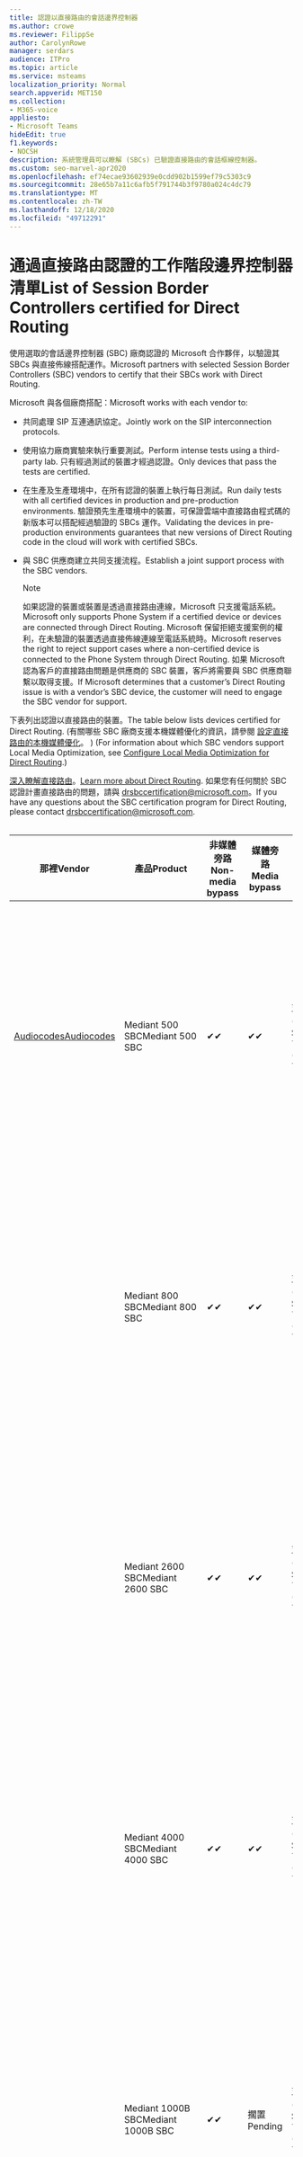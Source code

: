 ```yaml
---
title: 認證以直接路由的會話邊界控制器
ms.author: crowe
ms.reviewer: FilippSe
author: CarolynRowe
manager: serdars
audience: ITPro
ms.topic: article
ms.service: msteams
localization_priority: Normal
search.appverid: MET150
ms.collection:
- M365-voice
appliesto:
- Microsoft Teams
hideEdit: true
f1.keywords:
- NOCSH
description: 系統管理員可以瞭解 (SBCs) 已驗證直接路由的會話框線控制器。
ms.custom: seo-marvel-apr2020
ms.openlocfilehash: ef74ecae93602939e0cdd902b1599ef79c5303c9
ms.sourcegitcommit: 28e65b7a11c6afb5f791744b3f9780a024c4dc79
ms.translationtype: MT
ms.contentlocale: zh-TW
ms.lasthandoff: 12/18/2020
ms.locfileid: "49712291"
---
```

# <a name="list-of-session-border-controllers-certified-for-direct-routing"></a><span data-ttu-id="fc6ad-103">通過直接路由認證的工作階段邊界控制器清單</span><span class="sxs-lookup"><span data-stu-id="fc6ad-103">List of Session Border Controllers certified for Direct Routing</span></span>

<span data-ttu-id="fc6ad-104">使用選取的會話邊界控制器 (SBC) 廠商認證的 Microsoft 合作夥伴，以驗證其 SBCs 與直接佈線搭配運作。</span><span class="sxs-lookup"><span data-stu-id="fc6ad-104">Microsoft partners with selected Session Border Controllers (SBC) vendors to certify that their SBCs work with Direct Routing.</span></span> 

<span data-ttu-id="fc6ad-105">Microsoft 與各個廠商搭配：</span><span class="sxs-lookup"><span data-stu-id="fc6ad-105">Microsoft works with each vendor to:</span></span> 

- <span data-ttu-id="fc6ad-106">共同處理 SIP 互連通訊協定。</span><span class="sxs-lookup"><span data-stu-id="fc6ad-106">Jointly work on the SIP interconnection protocols.</span></span>
- <span data-ttu-id="fc6ad-107">使用協力廠商實驗來執行重要測試。</span><span class="sxs-lookup"><span data-stu-id="fc6ad-107">Perform intense tests using a third-party lab.</span></span> <span data-ttu-id="fc6ad-108">只有經過測試的裝置才經過認證。</span><span class="sxs-lookup"><span data-stu-id="fc6ad-108">Only devices that pass the tests are certified.</span></span> 
- <span data-ttu-id="fc6ad-109">在生產及生產環境中，在所有認證的裝置上執行每日測試。</span><span class="sxs-lookup"><span data-stu-id="fc6ad-109">Run daily tests with all certified devices in production and pre-production environments.</span></span> <span data-ttu-id="fc6ad-110">驗證預先生產環境中的裝置，可保證雲端中直接路由程式碼的新版本可以搭配經過驗證的 SBCs 運作。</span><span class="sxs-lookup"><span data-stu-id="fc6ad-110">Validating the devices in pre-production environments guarantees that new versions of Direct Routing code in the cloud will work with certified SBCs.</span></span> 
- <span data-ttu-id="fc6ad-111">與 SBC 供應商建立共同支援流程。</span><span class="sxs-lookup"><span data-stu-id="fc6ad-111">Establish a joint support process with the SBC vendors.</span></span>


  > [!NOTE]
  > <span data-ttu-id="fc6ad-112">如果認證的裝置或裝置是透過直接路由連線，Microsoft 只支援電話系統。</span><span class="sxs-lookup"><span data-stu-id="fc6ad-112">Microsoft only supports Phone System if a certified device or devices are connected through Direct Routing.</span></span> <span data-ttu-id="fc6ad-113">Microsoft 保留拒絕支援案例的權利，在未驗證的裝置透過直接佈線連線至電話系統時。</span><span class="sxs-lookup"><span data-stu-id="fc6ad-113">Microsoft reserves the right to reject support cases where a non-certified device is connected to the Phone System through Direct Routing.</span></span> <span data-ttu-id="fc6ad-114">如果 Microsoft 認為客戶的直接路由問題是供應商的 SBC 裝置，客戶將需要與 SBC 供應商聯繫以取得支援。</span><span class="sxs-lookup"><span data-stu-id="fc6ad-114">If Microsoft determines that a customer’s Direct Routing issue is with a vendor’s SBC device, the customer will need to engage the SBC vendor for support.</span></span>

<span data-ttu-id="fc6ad-115">下表列出認證以直接路由的裝置。</span><span class="sxs-lookup"><span data-stu-id="fc6ad-115">The table below lists devices certified for Direct Routing.</span></span> <span data-ttu-id="fc6ad-116"> (有關哪些 SBC 廠商支援本機媒體優化的資訊，請參閱 [設定直接路由的本機媒體優化](direct-routing-media-optimization-configure.md)。 ) </span><span class="sxs-lookup"><span data-stu-id="fc6ad-116">(For information about which SBC vendors support Local Media Optimization, see [Configure Local Media Optimization for Direct Routing](direct-routing-media-optimization-configure.md).)</span></span>

<span data-ttu-id="fc6ad-117">[深入瞭解直接路由](https://aka.ms/dr)。</span><span class="sxs-lookup"><span data-stu-id="fc6ad-117">[Learn more about Direct Routing](https://aka.ms/dr).</span></span> <span data-ttu-id="fc6ad-118">如果您有任何關於 SBC 認證計畫直接路由的問題，請與 drsbccertification@microsoft.com。</span><span class="sxs-lookup"><span data-stu-id="fc6ad-118">If you have any questions about the SBC certification program for Direct Routing, please contact drsbccertification@microsoft.com.</span></span>
<br/>
<br/>

|                                                       <span data-ttu-id="fc6ad-119">那裡</span><span class="sxs-lookup"><span data-stu-id="fc6ad-119">Vendor</span></span>                                                        |       <span data-ttu-id="fc6ad-120">產品</span><span class="sxs-lookup"><span data-stu-id="fc6ad-120">Product</span></span>       | <span data-ttu-id="fc6ad-121">非媒體旁路</span><span class="sxs-lookup"><span data-stu-id="fc6ad-121">Non-media bypass</span></span> | <span data-ttu-id="fc6ad-122">媒體旁路</span><span class="sxs-lookup"><span data-stu-id="fc6ad-122">Media bypass</span></span> | <span data-ttu-id="fc6ad-123">軟體版本</span><span class="sxs-lookup"><span data-stu-id="fc6ad-123">Software version</span></span> | <span data-ttu-id="fc6ad-124">已使用 E911 提供者驗證</span><span class="sxs-lookup"><span data-stu-id="fc6ad-124">Validated with E911 providers</span></span> | <span data-ttu-id="fc6ad-125">支援 ELIN</span><span class="sxs-lookup"><span data-stu-id="fc6ad-125">ELIN capable</span></span>
|---------------------------------------------------------------------------------------------------------------------|---------------------|------------------|--------------|------------------|-----------------|------------------|
| [<span data-ttu-id="fc6ad-126">Audiocodes</span><span class="sxs-lookup"><span data-stu-id="fc6ad-126">Audiocodes</span></span>](https://www.audiocodes.com/solutions-products/products/products-for-microsoft-365/direct-routing-for-microsoft-teams) |   <span data-ttu-id="fc6ad-127">Mediant 500 SBC</span><span class="sxs-lookup"><span data-stu-id="fc6ad-127">Mediant 500 SBC</span></span>   |     <span data-ttu-id="fc6ad-128">&#10004;</span><span class="sxs-lookup"><span data-stu-id="fc6ad-128">&#10004;</span></span>     |   <span data-ttu-id="fc6ad-129">&#10004;</span><span class="sxs-lookup"><span data-stu-id="fc6ad-129">&#10004;</span></span>    |  <span data-ttu-id="fc6ad-130">支援的 7.20 7.20 (建議 258) </span><span class="sxs-lookup"><span data-stu-id="fc6ad-130">Supported 7.20A.250 (Recommended 7.20A.258)</span></span>   | <ul> <li> [<span data-ttu-id="fc6ad-131">頻寬動態位置路由</span><span class="sxs-lookup"><span data-stu-id="fc6ad-131">Bandwidth Dynamic Location Routing</span></span>](https://www.bandwidth.com/partners/microsoft-teams-direct-routing) </li> <li> [<span data-ttu-id="fc6ad-132">Intrado 緊急路由服務 (ERS) </span><span class="sxs-lookup"><span data-stu-id="fc6ad-132">Intrado Emergency Routing Service (ERS)</span></span>](https://www.west.com/safety-services/enterprise-e911-solutions/microsoft-teams-e911-solutions/) </li> <li>[<span data-ttu-id="fc6ad-133">Intrado 緊急閘道 (EGW) </span><span class="sxs-lookup"><span data-stu-id="fc6ad-133">Intrado Emergency Gateway (EGW)</span></span>](https://www.west.com/safety-services/enterprise-e911-solutions/microsoft-teams-e911-solutions/)</li> </ul> |  <span data-ttu-id="fc6ad-134">&#10004;</span><span class="sxs-lookup"><span data-stu-id="fc6ad-134">&#10004;</span></span>  |
|                                                                                                                     |   <span data-ttu-id="fc6ad-135">Mediant 800 SBC</span><span class="sxs-lookup"><span data-stu-id="fc6ad-135">Mediant 800 SBC</span></span>   |     <span data-ttu-id="fc6ad-136">&#10004;</span><span class="sxs-lookup"><span data-stu-id="fc6ad-136">&#10004;</span></span>     |   <span data-ttu-id="fc6ad-137">&#10004;</span><span class="sxs-lookup"><span data-stu-id="fc6ad-137">&#10004;</span></span>     |  <span data-ttu-id="fc6ad-138">支援的 7.20 7.20 (建議 258) </span><span class="sxs-lookup"><span data-stu-id="fc6ad-138">Supported 7.20A.250 (Recommended 7.20A.258)</span></span>   | <ul> <li> [<span data-ttu-id="fc6ad-139">頻寬動態位置路由</span><span class="sxs-lookup"><span data-stu-id="fc6ad-139">Bandwidth Dynamic Location Routing</span></span>](https://www.bandwidth.com/partners/microsoft-teams-direct-routing) </li> <li>[<span data-ttu-id="fc6ad-140">Intrado 緊急路由服務 (ERS) </span><span class="sxs-lookup"><span data-stu-id="fc6ad-140">Intrado Emergency Routing Service (ERS)</span></span>](https://www.west.com/safety-services/enterprise-e911-solutions/microsoft-teams-e911-solutions/) </li> <li>[<span data-ttu-id="fc6ad-141">Intrado 緊急閘道 (EGW) </span><span class="sxs-lookup"><span data-stu-id="fc6ad-141">Intrado Emergency Gateway (EGW)</span></span>](https://www.west.com/safety-services/enterprise-e911-solutions/microsoft-teams-e911-solutions/)</li>  </ul>  |  <span data-ttu-id="fc6ad-142">&#10004;</span><span class="sxs-lookup"><span data-stu-id="fc6ad-142">&#10004;</span></span>  |
|                                                                                                                     |  <span data-ttu-id="fc6ad-143">Mediant 2600 SBC</span><span class="sxs-lookup"><span data-stu-id="fc6ad-143">Mediant 2600 SBC</span></span>   |     <span data-ttu-id="fc6ad-144">&#10004;</span><span class="sxs-lookup"><span data-stu-id="fc6ad-144">&#10004;</span></span>     |   <span data-ttu-id="fc6ad-145">&#10004;</span><span class="sxs-lookup"><span data-stu-id="fc6ad-145">&#10004;</span></span>    |  <span data-ttu-id="fc6ad-146">支援的 7.20 7.20 (建議 258) </span><span class="sxs-lookup"><span data-stu-id="fc6ad-146">Supported 7.20A.250 (Recommended 7.20A.258)</span></span>   |   <ul> <li> [<span data-ttu-id="fc6ad-147">頻寬動態位置路由</span><span class="sxs-lookup"><span data-stu-id="fc6ad-147">Bandwidth Dynamic Location Routing</span></span>](https://www.bandwidth.com/partners/microsoft-teams-direct-routing) </li> <li>[<span data-ttu-id="fc6ad-148">Intrado 緊急路由服務 (ERS) </span><span class="sxs-lookup"><span data-stu-id="fc6ad-148">Intrado Emergency Routing Service (ERS)</span></span>](https://www.west.com/safety-services/enterprise-e911-solutions/microsoft-teams-e911-solutions/) </li> <li>[<span data-ttu-id="fc6ad-149">Intrado 緊急閘道 (EGW) </span><span class="sxs-lookup"><span data-stu-id="fc6ad-149">Intrado Emergency Gateway (EGW)</span></span>](https://www.west.com/safety-services/enterprise-e911-solutions/microsoft-teams-e911-solutions/)</li> </ul>  |  <span data-ttu-id="fc6ad-150">&#10004;</span><span class="sxs-lookup"><span data-stu-id="fc6ad-150">&#10004;</span></span>  |    
|                                                                                                                     |  <span data-ttu-id="fc6ad-151">Mediant 4000 SBC</span><span class="sxs-lookup"><span data-stu-id="fc6ad-151">Mediant 4000 SBC</span></span>   |     <span data-ttu-id="fc6ad-152">&#10004;</span><span class="sxs-lookup"><span data-stu-id="fc6ad-152">&#10004;</span></span>     |   <span data-ttu-id="fc6ad-153">&#10004;</span><span class="sxs-lookup"><span data-stu-id="fc6ad-153">&#10004;</span></span>     |  <span data-ttu-id="fc6ad-154">支援的 7.20 7.20 (建議 258) </span><span class="sxs-lookup"><span data-stu-id="fc6ad-154">Supported 7.20A.250 (Recommended 7.20A.258)</span></span>   |  <ul> <li> [<span data-ttu-id="fc6ad-155">頻寬動態位置路由</span><span class="sxs-lookup"><span data-stu-id="fc6ad-155">Bandwidth Dynamic Location Routing</span></span>](https://www.bandwidth.com/partners/microsoft-teams-direct-routing) </li> <li>[<span data-ttu-id="fc6ad-156">Intrado 緊急路由服務 (ERS) </span><span class="sxs-lookup"><span data-stu-id="fc6ad-156">Intrado Emergency Routing Service (ERS)</span></span>](https://www.west.com/safety-services/enterprise-e911-solutions/microsoft-teams-e911-solutions/) </li> <li>[<span data-ttu-id="fc6ad-157">Intrado 緊急閘道 (EGW) </span><span class="sxs-lookup"><span data-stu-id="fc6ad-157">Intrado Emergency Gateway (EGW)</span></span>](https://www.west.com/safety-services/enterprise-e911-solutions/microsoft-teams-e911-solutions/)</li> </ul>  |  <span data-ttu-id="fc6ad-158">&#10004;</span><span class="sxs-lookup"><span data-stu-id="fc6ad-158">&#10004;</span></span>  |    
|                                                                                                                     | <span data-ttu-id="fc6ad-159">Mediant 1000B SBC</span><span class="sxs-lookup"><span data-stu-id="fc6ad-159">Mediant 1000B  SBC</span></span>  |     <span data-ttu-id="fc6ad-160">&#10004;</span><span class="sxs-lookup"><span data-stu-id="fc6ad-160">&#10004;</span></span>     |   <span data-ttu-id="fc6ad-161">擱置</span><span class="sxs-lookup"><span data-stu-id="fc6ad-161">Pending</span></span>     |  <span data-ttu-id="fc6ad-162">支援的 7.20 7.20 (建議 258) </span><span class="sxs-lookup"><span data-stu-id="fc6ad-162">Supported 7.20A.250 (Recommended 7.20A.258)</span></span>  |  <ul> <li> [<span data-ttu-id="fc6ad-163">頻寬動態位置路由</span><span class="sxs-lookup"><span data-stu-id="fc6ad-163">Bandwidth Dynamic Location Routing</span></span>](https://www.bandwidth.com/partners/microsoft-teams-direct-routing) </li> <li>[<span data-ttu-id="fc6ad-164">Intrado 緊急路由服務 (ERS) </span><span class="sxs-lookup"><span data-stu-id="fc6ad-164">Intrado Emergency Routing Service (ERS)</span></span>](https://www.west.com/safety-services/enterprise-e911-solutions/microsoft-teams-e911-solutions/) </li> <li>[<span data-ttu-id="fc6ad-165">Intrado 緊急閘道 (EGW) </span><span class="sxs-lookup"><span data-stu-id="fc6ad-165">Intrado Emergency Gateway (EGW)</span></span>](https://www.west.com/safety-services/enterprise-e911-solutions/microsoft-teams-e911-solutions/)</li> </ul>  |  <span data-ttu-id="fc6ad-166">&#10004;</span><span class="sxs-lookup"><span data-stu-id="fc6ad-166">&#10004;</span></span>  |    
|                                                                                                                     | <span data-ttu-id="fc6ad-167">Mediant 9000 SBC</span><span class="sxs-lookup"><span data-stu-id="fc6ad-167">Mediant 9000  SBC</span></span>  |     <span data-ttu-id="fc6ad-168">&#10004;</span><span class="sxs-lookup"><span data-stu-id="fc6ad-168">&#10004;</span></span>     |   <span data-ttu-id="fc6ad-169">&#10004;</span><span class="sxs-lookup"><span data-stu-id="fc6ad-169">&#10004;</span></span>     |  <span data-ttu-id="fc6ad-170">支援的 7.20 7.20 (建議 258) </span><span class="sxs-lookup"><span data-stu-id="fc6ad-170">Supported 7.20A.250 (Recommended 7.20A.258)</span></span>   | <ul> <li> [<span data-ttu-id="fc6ad-171">頻寬動態位置路由</span><span class="sxs-lookup"><span data-stu-id="fc6ad-171">Bandwidth Dynamic Location Routing</span></span>](https://www.bandwidth.com/partners/microsoft-teams-direct-routing) </li> <li>[<span data-ttu-id="fc6ad-172">Intrado 緊急路由服務 (ERS) </span><span class="sxs-lookup"><span data-stu-id="fc6ad-172">Intrado Emergency Routing Service (ERS)</span></span>](https://www.west.com/safety-services/enterprise-e911-solutions/microsoft-teams-e911-solutions/) </li> <li>[<span data-ttu-id="fc6ad-173">Intrado 緊急閘道 (EGW) </span><span class="sxs-lookup"><span data-stu-id="fc6ad-173">Intrado Emergency Gateway (EGW)</span></span>](https://www.west.com/safety-services/enterprise-e911-solutions/microsoft-teams-e911-solutions/)</li> </ul>    |  <span data-ttu-id="fc6ad-174">&#10004;</span><span class="sxs-lookup"><span data-stu-id="fc6ad-174">&#10004;</span></span>  |                                                                       
|                                                                                                                     | <span data-ttu-id="fc6ad-175">虛擬版 SBC</span><span class="sxs-lookup"><span data-stu-id="fc6ad-175">Virtual Edition SBC</span></span> |     <span data-ttu-id="fc6ad-176">&#10004;</span><span class="sxs-lookup"><span data-stu-id="fc6ad-176">&#10004;</span></span>     |   <span data-ttu-id="fc6ad-177">&#10004;</span><span class="sxs-lookup"><span data-stu-id="fc6ad-177">&#10004;</span></span>     |  <span data-ttu-id="fc6ad-178">支援的 7.20 7.20 (建議 258) </span><span class="sxs-lookup"><span data-stu-id="fc6ad-178">Supported 7.20A.250 (Recommended 7.20A.258)</span></span> |  <ul> <li> [<span data-ttu-id="fc6ad-179">頻寬動態位置路由</span><span class="sxs-lookup"><span data-stu-id="fc6ad-179">Bandwidth Dynamic Location Routing</span></span>](https://www.bandwidth.com/partners/microsoft-teams-direct-routing) </li> <li>[<span data-ttu-id="fc6ad-180">Intrado 緊急路由服務 (ERS) </span><span class="sxs-lookup"><span data-stu-id="fc6ad-180">Intrado Emergency Routing Service (ERS)</span></span>](https://www.west.com/safety-services/enterprise-e911-solutions/microsoft-teams-e911-solutions/) </li> <li>[<span data-ttu-id="fc6ad-181">Intrado 緊急閘道 (EGW) </span><span class="sxs-lookup"><span data-stu-id="fc6ad-181">Intrado Emergency Gateway (EGW)</span></span>](https://www.west.com/safety-services/enterprise-e911-solutions/microsoft-teams-e911-solutions/)</li> </ul>   |  <span data-ttu-id="fc6ad-182">&#10004;</span><span class="sxs-lookup"><span data-stu-id="fc6ad-182">&#10004;</span></span>  |    
|  [<span data-ttu-id="fc6ad-183">功能區通訊</span><span class="sxs-lookup"><span data-stu-id="fc6ad-183">Ribbon Communications</span></span>](https://ribboncommunications.com/solutions/enterprise-solutions/microsoft-skype-business)  |      <span data-ttu-id="fc6ad-184">SBC 5100/5110</span><span class="sxs-lookup"><span data-stu-id="fc6ad-184">SBC 5100/5110</span></span>       |     <span data-ttu-id="fc6ad-185">&#10004;</span><span class="sxs-lookup"><span data-stu-id="fc6ad-185">&#10004;</span></span>     |   <span data-ttu-id="fc6ad-186">&#10004;</span><span class="sxs-lookup"><span data-stu-id="fc6ad-186">&#10004;</span></span>    |       <span data-ttu-id="fc6ad-187">支援的 7.2 (建議的 8.2) </span><span class="sxs-lookup"><span data-stu-id="fc6ad-187">Supported 7.2 (Recommended 8.2)</span></span>       | <ul> <li> [<span data-ttu-id="fc6ad-188">頻寬動態位置路由</span><span class="sxs-lookup"><span data-stu-id="fc6ad-188">Bandwidth Dynamic Location Routing</span></span>](https://www.bandwidth.com/partners/microsoft-teams-direct-routing) </li> <li>[<span data-ttu-id="fc6ad-189">Intrado 緊急路由服務 (ERS) </span><span class="sxs-lookup"><span data-stu-id="fc6ad-189">Intrado Emergency Routing Service (ERS)</span></span>](https://www.west.com/safety-services/enterprise-e911-solutions/microsoft-teams-e911-solutions/) </li> <li>[<span data-ttu-id="fc6ad-190">Intrado 緊急閘道 (EGW) </span><span class="sxs-lookup"><span data-stu-id="fc6ad-190">Intrado Emergency Gateway (EGW)</span></span>](https://www.west.com/safety-services/enterprise-e911-solutions/microsoft-teams-e911-solutions/)</li>  </ul> |    |    
|                                                                                                                     |      <span data-ttu-id="fc6ad-191">SBC 5200/5210</span><span class="sxs-lookup"><span data-stu-id="fc6ad-191">SBC 5200/5210</span></span>       |     <span data-ttu-id="fc6ad-192">&#10004;</span><span class="sxs-lookup"><span data-stu-id="fc6ad-192">&#10004;</span></span>     |  <span data-ttu-id="fc6ad-193">&#10004;</span><span class="sxs-lookup"><span data-stu-id="fc6ad-193">&#10004;</span></span>    |       <span data-ttu-id="fc6ad-194">支援的 7.2 (建議的 8.2) </span><span class="sxs-lookup"><span data-stu-id="fc6ad-194">Supported 7.2 (Recommended 8.2)</span></span>       |  <ul> <li> [<span data-ttu-id="fc6ad-195">頻寬動態位置路由</span><span class="sxs-lookup"><span data-stu-id="fc6ad-195">Bandwidth Dynamic Location Routing</span></span>](https://www.bandwidth.com/partners/microsoft-teams-direct-routing) </li> <li>[<span data-ttu-id="fc6ad-196">Intrado 緊急路由服務 (ERS) </span><span class="sxs-lookup"><span data-stu-id="fc6ad-196">Intrado Emergency Routing Service (ERS)</span></span>](https://www.west.com/safety-services/enterprise-e911-solutions/microsoft-teams-e911-solutions/) </li> <li>[<span data-ttu-id="fc6ad-197">Intrado 緊急閘道 (EGW) </span><span class="sxs-lookup"><span data-stu-id="fc6ad-197">Intrado Emergency Gateway (EGW)</span></span>](https://www.west.com/safety-services/enterprise-e911-solutions/microsoft-teams-e911-solutions/)</li></ul> |    |    
|                                                                                                                     |      <span data-ttu-id="fc6ad-198">SBC 5400</span><span class="sxs-lookup"><span data-stu-id="fc6ad-198">SBC 5400</span></span>       |     <span data-ttu-id="fc6ad-199">&#10004;</span><span class="sxs-lookup"><span data-stu-id="fc6ad-199">&#10004;</span></span>     |   <span data-ttu-id="fc6ad-200">&#10004;</span><span class="sxs-lookup"><span data-stu-id="fc6ad-200">&#10004;</span></span>   |       <span data-ttu-id="fc6ad-201">支援的 7.2 (建議的 8.2) </span><span class="sxs-lookup"><span data-stu-id="fc6ad-201">Supported 7.2 (Recommended 8.2)</span></span>       |  <ul> <li> [<span data-ttu-id="fc6ad-202">頻寬動態位置路由</span><span class="sxs-lookup"><span data-stu-id="fc6ad-202">Bandwidth Dynamic Location Routing</span></span>](https://www.bandwidth.com/partners/microsoft-teams-direct-routing) </li><li>[<span data-ttu-id="fc6ad-203">Intrado 緊急路由服務 (ERS) </span><span class="sxs-lookup"><span data-stu-id="fc6ad-203">Intrado Emergency Routing Service (ERS)</span></span>](https://www.west.com/safety-services/enterprise-e911-solutions/microsoft-teams-e911-solutions/) </li> <li>[<span data-ttu-id="fc6ad-204">Intrado 緊急閘道 (EGW) </span><span class="sxs-lookup"><span data-stu-id="fc6ad-204">Intrado Emergency Gateway (EGW)</span></span>](https://www.west.com/safety-services/enterprise-e911-solutions/microsoft-teams-e911-solutions/)</li></ul>  ||    
|                                                                                                                     |      <span data-ttu-id="fc6ad-205">SBC 7000</span><span class="sxs-lookup"><span data-stu-id="fc6ad-205">SBC 7000</span></span>       |     <span data-ttu-id="fc6ad-206">&#10004;</span><span class="sxs-lookup"><span data-stu-id="fc6ad-206">&#10004;</span></span>     |   <span data-ttu-id="fc6ad-207">&#10004;</span><span class="sxs-lookup"><span data-stu-id="fc6ad-207">&#10004;</span></span>    |       <span data-ttu-id="fc6ad-208">支援的 7.2 (建議的 8.2) </span><span class="sxs-lookup"><span data-stu-id="fc6ad-208">Supported 7.2 (Recommended 8.2)</span></span>       |   <ul> <li> [<span data-ttu-id="fc6ad-209">頻寬動態位置路由</span><span class="sxs-lookup"><span data-stu-id="fc6ad-209">Bandwidth Dynamic Location Routing</span></span>](https://www.bandwidth.com/partners/microsoft-teams-direct-routing) </li> <li>[<span data-ttu-id="fc6ad-210">Intrado 緊急路由服務 (ERS) </span><span class="sxs-lookup"><span data-stu-id="fc6ad-210">Intrado Emergency Routing Service (ERS)</span></span>](https://www.west.com/safety-services/enterprise-e911-solutions/microsoft-teams-e911-solutions/)</li> <li>[<span data-ttu-id="fc6ad-211">Intrado 緊急閘道 (EGW) </span><span class="sxs-lookup"><span data-stu-id="fc6ad-211">Intrado Emergency Gateway (EGW)</span></span>](https://www.west.com/safety-services/enterprise-e911-solutions/microsoft-teams-e911-solutions/)</li></ul> |  |    
|                                                                                                                     |       <span data-ttu-id="fc6ad-212">SBC SWe</span><span class="sxs-lookup"><span data-stu-id="fc6ad-212">SBC SWe</span></span>       |     <span data-ttu-id="fc6ad-213">&#10004;</span><span class="sxs-lookup"><span data-stu-id="fc6ad-213">&#10004;</span></span>     |   <span data-ttu-id="fc6ad-214">&#10004;</span><span class="sxs-lookup"><span data-stu-id="fc6ad-214">&#10004;</span></span>   |       <span data-ttu-id="fc6ad-215">支援的 7.2 (建議的 8.2) </span><span class="sxs-lookup"><span data-stu-id="fc6ad-215">Supported 7.2 (Recommended 8.2)</span></span>       |   <ul> <li> [<span data-ttu-id="fc6ad-216">頻寬動態位置路由</span><span class="sxs-lookup"><span data-stu-id="fc6ad-216">Bandwidth Dynamic Location Routing</span></span>](https://www.bandwidth.com/partners/microsoft-teams-direct-routing) </li> <li>[<span data-ttu-id="fc6ad-217">Intrado 緊急路由服務 (ERS) </span><span class="sxs-lookup"><span data-stu-id="fc6ad-217">Intrado Emergency Routing Service (ERS)</span></span>](https://www.west.com/safety-services/enterprise-e911-solutions/microsoft-teams-e911-solutions/) </li> <li>[<span data-ttu-id="fc6ad-218">Intrado 緊急閘道 (EGW) </span><span class="sxs-lookup"><span data-stu-id="fc6ad-218">Intrado Emergency Gateway (EGW)</span></span>](https://www.west.com/safety-services/enterprise-e911-solutions/microsoft-teams-e911-solutions/)</li>  </ul> |    |    
|                                                                                                                     |      <span data-ttu-id="fc6ad-219">SBC 1000</span><span class="sxs-lookup"><span data-stu-id="fc6ad-219">SBC 1000</span></span>       |     <span data-ttu-id="fc6ad-220">&#10004;</span><span class="sxs-lookup"><span data-stu-id="fc6ad-220">&#10004;</span></span>     |   <span data-ttu-id="fc6ad-221">&#10004;</span><span class="sxs-lookup"><span data-stu-id="fc6ad-221">&#10004;</span></span>    |      <span data-ttu-id="fc6ad-222">∞或 9. x</span><span class="sxs-lookup"><span data-stu-id="fc6ad-222">8.x or 9.x</span></span>     |  <ul> <li> [<span data-ttu-id="fc6ad-223">頻寬動態位置路由</span><span class="sxs-lookup"><span data-stu-id="fc6ad-223">Bandwidth Dynamic Location Routing</span></span>](https://www.bandwidth.com/partners/microsoft-teams-direct-routing) </li> <li> [<span data-ttu-id="fc6ad-224">Intrado 緊急路由服務 (ERS) </span><span class="sxs-lookup"><span data-stu-id="fc6ad-224">Intrado Emergency Routing Service (ERS)</span></span>](https://www.west.com/safety-services/enterprise-e911-solutions/microsoft-teams-e911-solutions/) </li> <li>[<span data-ttu-id="fc6ad-225">Intrado 緊急閘道 (EGW) </span><span class="sxs-lookup"><span data-stu-id="fc6ad-225">Intrado Emergency Gateway (EGW)</span></span>](https://www.west.com/safety-services/enterprise-e911-solutions/microsoft-teams-e911-solutions/) </li> </ul>   |  <span data-ttu-id="fc6ad-226">&#10004;</span><span class="sxs-lookup"><span data-stu-id="fc6ad-226">&#10004;</span></span>   |    
|                                                                                                                     |      <span data-ttu-id="fc6ad-227">SBC 2000</span><span class="sxs-lookup"><span data-stu-id="fc6ad-227">SBC 2000</span></span>       |     <span data-ttu-id="fc6ad-228">&#10004;</span><span class="sxs-lookup"><span data-stu-id="fc6ad-228">&#10004;</span></span>     |   <span data-ttu-id="fc6ad-229">&#10004;</span><span class="sxs-lookup"><span data-stu-id="fc6ad-229">&#10004;</span></span>   |     <span data-ttu-id="fc6ad-230">∞或 9. x</span><span class="sxs-lookup"><span data-stu-id="fc6ad-230">8.x or 9.x</span></span>     |  <ul> <li>[<span data-ttu-id="fc6ad-231">頻寬動態位置路由</span><span class="sxs-lookup"><span data-stu-id="fc6ad-231">Bandwidth Dynamic Location Routing</span></span>](https://www.bandwidth.com/partners/microsoft-teams-direct-routing) </li> <li> [<span data-ttu-id="fc6ad-232">Intrado 緊急路由服務 (ERS) </span><span class="sxs-lookup"><span data-stu-id="fc6ad-232">Intrado Emergency Routing Service (ERS)</span></span>](https://www.west.com/safety-services/enterprise-e911-solutions/microsoft-teams-e911-solutions/) </li> <li>[<span data-ttu-id="fc6ad-233">Intrado 緊急閘道 (EGW) </span><span class="sxs-lookup"><span data-stu-id="fc6ad-233">Intrado Emergency Gateway (EGW)</span></span>](https://www.west.com/safety-services/enterprise-e911-solutions/microsoft-teams-e911-solutions/) </li> </ul>   |     <span data-ttu-id="fc6ad-234">&#10004;</span><span class="sxs-lookup"><span data-stu-id="fc6ad-234">&#10004;</span></span>     |    
|                                                                                                                     |    <span data-ttu-id="fc6ad-235">SBC SWe Lite</span><span class="sxs-lookup"><span data-stu-id="fc6ad-235">SBC SWe Lite</span></span>     |     <span data-ttu-id="fc6ad-236">&#10004;</span><span class="sxs-lookup"><span data-stu-id="fc6ad-236">&#10004;</span></span>     |  <span data-ttu-id="fc6ad-237">&#10004;</span><span class="sxs-lookup"><span data-stu-id="fc6ad-237">&#10004;</span></span>    |      <span data-ttu-id="fc6ad-238">∞或 9. x</span><span class="sxs-lookup"><span data-stu-id="fc6ad-238">8.x or 9.x</span></span>    |  <ul> <li> [<span data-ttu-id="fc6ad-239">頻寬動態位置路由</span><span class="sxs-lookup"><span data-stu-id="fc6ad-239">Bandwidth Dynamic Location Routing</span></span>](https://www.bandwidth.com/partners/microsoft-teams-direct-routing) </li> <li> [<span data-ttu-id="fc6ad-240">Intrado 緊急路由服務 (ERS) </span><span class="sxs-lookup"><span data-stu-id="fc6ad-240">Intrado Emergency Routing Service (ERS)</span></span>](https://www.west.com/safety-services/enterprise-e911-solutions/microsoft-teams-e911-solutions/) </li> <li>[<span data-ttu-id="fc6ad-241">Intrado 緊急閘道 (EGW) </span><span class="sxs-lookup"><span data-stu-id="fc6ad-241">Intrado Emergency Gateway (EGW)</span></span>](https://www.west.com/safety-services/enterprise-e911-solutions/microsoft-teams-e911-solutions/) </li> </ul>    |     <span data-ttu-id="fc6ad-242">&#10004;</span><span class="sxs-lookup"><span data-stu-id="fc6ad-242">&#10004;</span></span>     |   
| | <span data-ttu-id="fc6ad-243">EdgeMarc 數列</span><span class="sxs-lookup"><span data-stu-id="fc6ad-243">EdgeMarc Series</span></span> |  <span data-ttu-id="fc6ad-244">&#10004;</span><span class="sxs-lookup"><span data-stu-id="fc6ad-244">&#10004;</span></span> | | <span data-ttu-id="fc6ad-245">15.6.1</span><span class="sxs-lookup"><span data-stu-id="fc6ad-245">15.6.1</span></span> | 
|                     [<span data-ttu-id="fc6ad-246">Thinktel</span><span class="sxs-lookup"><span data-stu-id="fc6ad-246">Thinktel</span></span>](https://www.thinktel.ca/services/think-365/think-365-overview/)                      |    <span data-ttu-id="fc6ad-247">思考 365 SBC</span><span class="sxs-lookup"><span data-stu-id="fc6ad-247">Think 365 SBC</span></span>    |     <span data-ttu-id="fc6ad-248">&#10004;</span><span class="sxs-lookup"><span data-stu-id="fc6ad-248">&#10004;</span></span>     |           |       <span data-ttu-id="fc6ad-249">1.4</span><span class="sxs-lookup"><span data-stu-id="fc6ad-249">1.4</span></span>       |     |    |    
|                     [<span data-ttu-id="fc6ad-250">聯手</span><span class="sxs-lookup"><span data-stu-id="fc6ad-250">Oracle</span></span>](https://www.oracle.com/industries/communications/enterprise-session-border-controller/microsoft.html)                      |    <span data-ttu-id="fc6ad-251">AP 1100</span><span class="sxs-lookup"><span data-stu-id="fc6ad-251">AP 1100</span></span>      |    <span data-ttu-id="fc6ad-252">&#10004;</span><span class="sxs-lookup"><span data-stu-id="fc6ad-252">&#10004;</span></span>     |    <span data-ttu-id="fc6ad-253">&#10004;</span><span class="sxs-lookup"><span data-stu-id="fc6ad-253">&#10004;</span></span>    |   <span data-ttu-id="fc6ad-254">8.3.0.0.1</span><span class="sxs-lookup"><span data-stu-id="fc6ad-254">8.3.0.0.1</span></span> |   <ul> <li> [<span data-ttu-id="fc6ad-255">頻寬動態位置路由</span><span class="sxs-lookup"><span data-stu-id="fc6ad-255">Bandwidth Dynamic Location Routing</span></span>](https://www.bandwidth.com/partners/microsoft-teams-direct-routing) </li> <li>[<span data-ttu-id="fc6ad-256">Intrado 緊急路由服務 (ERS) </span><span class="sxs-lookup"><span data-stu-id="fc6ad-256">Intrado Emergency Routing Service (ERS)</span></span>](https://www.west.com/safety-services/enterprise-e911-solutions/microsoft-teams-e911-solutions/) </li> <li>[<span data-ttu-id="fc6ad-257">Intrado 緊急閘道 (EGW) </span><span class="sxs-lookup"><span data-stu-id="fc6ad-257">Intrado Emergency Gateway (EGW)</span></span>](https://www.west.com/safety-services/enterprise-e911-solutions/microsoft-teams-e911-solutions/)</li> </ul>   |  <span data-ttu-id="fc6ad-258">&#10004;</span><span class="sxs-lookup"><span data-stu-id="fc6ad-258">&#10004;</span></span>  |    
|    |    <span data-ttu-id="fc6ad-259">AP 3900</span><span class="sxs-lookup"><span data-stu-id="fc6ad-259">AP 3900</span></span>           |    <span data-ttu-id="fc6ad-260">&#10004;</span><span class="sxs-lookup"><span data-stu-id="fc6ad-260">&#10004;</span></span>     |    <span data-ttu-id="fc6ad-261">&#10004;</span><span class="sxs-lookup"><span data-stu-id="fc6ad-261">&#10004;</span></span>   |   <span data-ttu-id="fc6ad-262">8.3.0.0.1</span><span class="sxs-lookup"><span data-stu-id="fc6ad-262">8.3.0.0.1</span></span>  |  <ul> <li> [<span data-ttu-id="fc6ad-263">頻寬動態位置路由</span><span class="sxs-lookup"><span data-stu-id="fc6ad-263">Bandwidth Dynamic Location Routing</span></span>](https://www.bandwidth.com/partners/microsoft-teams-direct-routing) </li> <li>[<span data-ttu-id="fc6ad-264">Intrado 緊急路由服務 (ERS) </span><span class="sxs-lookup"><span data-stu-id="fc6ad-264">Intrado Emergency Routing Service (ERS)</span></span>](https://www.west.com/safety-services/enterprise-e911-solutions/microsoft-teams-e911-solutions/) </li> <li>[<span data-ttu-id="fc6ad-265">Intrado 緊急閘道 (EGW) </span><span class="sxs-lookup"><span data-stu-id="fc6ad-265">Intrado Emergency Gateway (EGW)</span></span>](https://www.west.com/safety-services/enterprise-e911-solutions/microsoft-teams-e911-solutions/)</li>  </ul>  |  <span data-ttu-id="fc6ad-266">&#10004;</span><span class="sxs-lookup"><span data-stu-id="fc6ad-266">&#10004;</span></span>  |    
|                                                                                                                    |      <span data-ttu-id="fc6ad-267">AP 4600</span><span class="sxs-lookup"><span data-stu-id="fc6ad-267">AP 4600</span></span>         |    <span data-ttu-id="fc6ad-268">&#10004;</span><span class="sxs-lookup"><span data-stu-id="fc6ad-268">&#10004;</span></span>   |    <span data-ttu-id="fc6ad-269">&#10004;</span><span class="sxs-lookup"><span data-stu-id="fc6ad-269">&#10004;</span></span>     |     <span data-ttu-id="fc6ad-270">8.3.0.0.1</span><span class="sxs-lookup"><span data-stu-id="fc6ad-270">8.3.0.0.1</span></span>  |  <ul> <li> [<span data-ttu-id="fc6ad-271">頻寬動態位置路由</span><span class="sxs-lookup"><span data-stu-id="fc6ad-271">Bandwidth Dynamic Location Routing</span></span>](https://www.bandwidth.com/partners/microsoft-teams-direct-routing) </li> <li>[<span data-ttu-id="fc6ad-272">Intrado 緊急路由服務 (ERS) </span><span class="sxs-lookup"><span data-stu-id="fc6ad-272">Intrado Emergency Routing Service (ERS)</span></span>](https://www.west.com/safety-services/enterprise-e911-solutions/microsoft-teams-e911-solutions/) </li> <li>[<span data-ttu-id="fc6ad-273">Intrado 緊急閘道 (EGW) </span><span class="sxs-lookup"><span data-stu-id="fc6ad-273">Intrado Emergency Gateway (EGW)</span></span>](https://www.west.com/safety-services/enterprise-e911-solutions/microsoft-teams-e911-solutions/)</li>  </ul>  |  <span data-ttu-id="fc6ad-274">&#10004;</span><span class="sxs-lookup"><span data-stu-id="fc6ad-274">&#10004;</span></span>  |    
|                                                                                                                    |      <span data-ttu-id="fc6ad-275">AP 6300</span><span class="sxs-lookup"><span data-stu-id="fc6ad-275">AP 6300</span></span>         |    <span data-ttu-id="fc6ad-276">&#10004;</span><span class="sxs-lookup"><span data-stu-id="fc6ad-276">&#10004;</span></span>   |    <span data-ttu-id="fc6ad-277">&#10004;</span><span class="sxs-lookup"><span data-stu-id="fc6ad-277">&#10004;</span></span>     |     <span data-ttu-id="fc6ad-278">8.3.0.0.1</span><span class="sxs-lookup"><span data-stu-id="fc6ad-278">8.3.0.0.1</span></span>  |  <ul> <li> [<span data-ttu-id="fc6ad-279">頻寬動態位置路由</span><span class="sxs-lookup"><span data-stu-id="fc6ad-279">Bandwidth Dynamic Location Routing</span></span>](https://www.bandwidth.com/partners/microsoft-teams-direct-routing) </li> <li>[<span data-ttu-id="fc6ad-280">Intrado 緊急路由服務 (ERS) </span><span class="sxs-lookup"><span data-stu-id="fc6ad-280">Intrado Emergency Routing Service (ERS)</span></span>](https://www.west.com/safety-services/enterprise-e911-solutions/microsoft-teams-e911-solutions/) </li> <li>[<span data-ttu-id="fc6ad-281">Intrado 緊急閘道 (EGW) </span><span class="sxs-lookup"><span data-stu-id="fc6ad-281">Intrado Emergency Gateway (EGW)</span></span>](https://www.west.com/safety-services/enterprise-e911-solutions/microsoft-teams-e911-solutions/)</li> </ul>   |  <span data-ttu-id="fc6ad-282">&#10004;</span><span class="sxs-lookup"><span data-stu-id="fc6ad-282">&#10004;</span></span>  |    
|                                                                                                                   |      <span data-ttu-id="fc6ad-283">AP 6350</span><span class="sxs-lookup"><span data-stu-id="fc6ad-283">AP 6350</span></span>           |    <span data-ttu-id="fc6ad-284">&#10004;</span><span class="sxs-lookup"><span data-stu-id="fc6ad-284">&#10004;</span></span>   |    <span data-ttu-id="fc6ad-285">&#10004;</span><span class="sxs-lookup"><span data-stu-id="fc6ad-285">&#10004;</span></span>    |     <span data-ttu-id="fc6ad-286">8.3.0.0.1</span><span class="sxs-lookup"><span data-stu-id="fc6ad-286">8.3.0.0.1</span></span>  |   <ul> <li> [<span data-ttu-id="fc6ad-287">頻寬動態位置路由</span><span class="sxs-lookup"><span data-stu-id="fc6ad-287">Bandwidth Dynamic Location Routing</span></span>](https://www.bandwidth.com/partners/microsoft-teams-direct-routing) </li> <li>[<span data-ttu-id="fc6ad-288">Intrado 緊急路由服務 (ERS) </span><span class="sxs-lookup"><span data-stu-id="fc6ad-288">Intrado Emergency Routing Service (ERS)</span></span>](https://www.west.com/safety-services/enterprise-e911-solutions/microsoft-teams-e911-solutions/) </li> <li>[<span data-ttu-id="fc6ad-289">Intrado 緊急閘道 (EGW) </span><span class="sxs-lookup"><span data-stu-id="fc6ad-289">Intrado Emergency Gateway (EGW)</span></span>](https://www.west.com/safety-services/enterprise-e911-solutions/microsoft-teams-e911-solutions/)</li>  </ul>  |  <span data-ttu-id="fc6ad-290">&#10004;</span><span class="sxs-lookup"><span data-stu-id="fc6ad-290">&#10004;</span></span>  |                                            
|                                                                                                                    |      <span data-ttu-id="fc6ad-291">VME</span><span class="sxs-lookup"><span data-stu-id="fc6ad-291">VME</span></span>           |    <span data-ttu-id="fc6ad-292">&#10004;</span><span class="sxs-lookup"><span data-stu-id="fc6ad-292">&#10004;</span></span>    |    <span data-ttu-id="fc6ad-293">&#10004;</span><span class="sxs-lookup"><span data-stu-id="fc6ad-293">&#10004;</span></span>    |     <span data-ttu-id="fc6ad-294">8.3.0.0.1</span><span class="sxs-lookup"><span data-stu-id="fc6ad-294">8.3.0.0.1</span></span>   |   <ul> <li> [<span data-ttu-id="fc6ad-295">頻寬動態位置路由</span><span class="sxs-lookup"><span data-stu-id="fc6ad-295">Bandwidth Dynamic Location Routing</span></span>](https://www.bandwidth.com/partners/microsoft-teams-direct-routing) </li> <li>[<span data-ttu-id="fc6ad-296">Intrado 緊急路由服務 (ERS) </span><span class="sxs-lookup"><span data-stu-id="fc6ad-296">Intrado Emergency Routing Service (ERS)</span></span>](https://www.west.com/safety-services/enterprise-e911-solutions/microsoft-teams-e911-solutions/) </li> <li>[<span data-ttu-id="fc6ad-297">Intrado 緊急閘道 (EGW) </span><span class="sxs-lookup"><span data-stu-id="fc6ad-297">Intrado Emergency Gateway (EGW)</span></span>](https://www.west.com/safety-services/enterprise-e911-solutions/microsoft-teams-e911-solutions/)</li>  </ul>  |  <span data-ttu-id="fc6ad-298">&#10004;</span><span class="sxs-lookup"><span data-stu-id="fc6ad-298">&#10004;</span></span>  |    
|                     [<span data-ttu-id="fc6ad-299">TE-系統</span><span class="sxs-lookup"><span data-stu-id="fc6ad-299">TE-SYSTEMS</span></span>](https://www.anynode.de/anynode-and-microsoft-teams/)                               |     <span data-ttu-id="fc6ad-300">anynode</span><span class="sxs-lookup"><span data-stu-id="fc6ad-300">anynode</span></span>         |     <span data-ttu-id="fc6ad-301">&#10004;</span><span class="sxs-lookup"><span data-stu-id="fc6ad-301">&#10004;</span></span>   |  <span data-ttu-id="fc6ad-302">&#10004;</span><span class="sxs-lookup"><span data-stu-id="fc6ad-302">&#10004;</span></span>   |      <span data-ttu-id="fc6ad-303">支援的 3.20 (建議的 4.0) </span><span class="sxs-lookup"><span data-stu-id="fc6ad-303">Supported 3.20 (Recommended 4.0)</span></span>        |  <ul> <li> [<span data-ttu-id="fc6ad-304">頻寬動態位置路由</span><span class="sxs-lookup"><span data-stu-id="fc6ad-304">Bandwidth Dynamic Location Routing</span></span>](https://www.bandwidth.com/partners/microsoft-teams-direct-routing) </li> <li>[<span data-ttu-id="fc6ad-305">Intrado 緊急路由服務 (ERS) </span><span class="sxs-lookup"><span data-stu-id="fc6ad-305">Intrado Emergency Routing Service (ERS)</span></span>](https://www.west.com/safety-services/enterprise-e911-solutions/microsoft-teams-e911-solutions/) </li> <li>[<span data-ttu-id="fc6ad-306">Intrado 緊急閘道 (EGW) </span><span class="sxs-lookup"><span data-stu-id="fc6ad-306">Intrado Emergency Gateway (EGW)</span></span>](https://www.west.com/safety-services/enterprise-e911-solutions/microsoft-teams-e911-solutions/)</li>  </ul>   |    |    
|                     [<span data-ttu-id="fc6ad-307">Metaswitch</span><span class="sxs-lookup"><span data-stu-id="fc6ad-307">Metaswitch</span></span>](https://www.metaswitch.com/products/core-network/perimeta-sbc)                               |     <span data-ttu-id="fc6ad-308">Perimeta SBC</span><span class="sxs-lookup"><span data-stu-id="fc6ad-308">Perimeta SBC</span></span>        |     <span data-ttu-id="fc6ad-309">&#10004;</span><span class="sxs-lookup"><span data-stu-id="fc6ad-309">&#10004;</span></span>   |  |      <span data-ttu-id="fc6ad-310">4.7</span><span class="sxs-lookup"><span data-stu-id="fc6ad-310">4.7</span></span>      |     |    |  
|                     [<span data-ttu-id="fc6ad-311">Cisco</span><span class="sxs-lookup"><span data-stu-id="fc6ad-311">Cisco</span></span>](https://www.cisco.com/c/en/us/solutions/enterprise/interoperability-portal/networking_solutions_products_genericcontent0900aecd805bd13d.html)                               |     <span data-ttu-id="fc6ad-312">Cisco 統一框線元素 () 系列整合式服務路由器1000的 CUBE</span><span class="sxs-lookup"><span data-stu-id="fc6ad-312">Cisco Unified Border Element (CUBE) for 1000 Series Integrated Services Routers</span></span>        |     <span data-ttu-id="fc6ad-313">&#10004;</span><span class="sxs-lookup"><span data-stu-id="fc6ad-313">&#10004;</span></span>   |  |      <span data-ttu-id="fc6ad-314">IOS XE 阿姆斯特丹 17.2.1 r</span><span class="sxs-lookup"><span data-stu-id="fc6ad-314">IOS XE Amsterdam 17.2.1r</span></span>      |    <ul> <li> [<span data-ttu-id="fc6ad-315">頻寬動態位置路由</span><span class="sxs-lookup"><span data-stu-id="fc6ad-315">Bandwidth Dynamic Location Routing</span></span>](https://www.bandwidth.com/partners/microsoft-teams-direct-routing) </li> <li>[<span data-ttu-id="fc6ad-316">Intrado 緊急路由服務 (ERS) </span><span class="sxs-lookup"><span data-stu-id="fc6ad-316">Intrado Emergency Routing Service (ERS)</span></span>](https://www.west.com/safety-services/enterprise-e911-solutions/microsoft-teams-e911-solutions/) </li> <li>[<span data-ttu-id="fc6ad-317">Intrado 緊急閘道 (EGW) </span><span class="sxs-lookup"><span data-stu-id="fc6ad-317">Intrado Emergency Gateway (EGW)</span></span>](https://www.west.com/safety-services/enterprise-e911-solutions/microsoft-teams-e911-solutions/)</li>  </ul>    |   |  
|                                   |     <span data-ttu-id="fc6ad-318">Cisco 統一框線元素 () 系列整合式服務路由器4000的 CUBE</span><span class="sxs-lookup"><span data-stu-id="fc6ad-318">Cisco Unified Border Element (CUBE) for 4000 Series Integrated Services Routers</span></span>        |     <span data-ttu-id="fc6ad-319">&#10004;</span><span class="sxs-lookup"><span data-stu-id="fc6ad-319">&#10004;</span></span>   |  |      <span data-ttu-id="fc6ad-320">IOS XE 阿姆斯特丹 17.2.1 r</span><span class="sxs-lookup"><span data-stu-id="fc6ad-320">IOS XE Amsterdam 17.2.1r</span></span>      |   <ul> <li> [<span data-ttu-id="fc6ad-321">頻寬動態位置路由</span><span class="sxs-lookup"><span data-stu-id="fc6ad-321">Bandwidth Dynamic Location Routing</span></span>](https://www.bandwidth.com/partners/microsoft-teams-direct-routing) </li> <li>[<span data-ttu-id="fc6ad-322">Intrado 緊急路由服務 (ERS) </span><span class="sxs-lookup"><span data-stu-id="fc6ad-322">Intrado Emergency Routing Service (ERS)</span></span>](https://www.west.com/safety-services/enterprise-e911-solutions/microsoft-teams-e911-solutions/) </li> <li>[<span data-ttu-id="fc6ad-323">Intrado 緊急閘道 (EGW) </span><span class="sxs-lookup"><span data-stu-id="fc6ad-323">Intrado Emergency Gateway (EGW)</span></span>](https://www.west.com/safety-services/enterprise-e911-solutions/microsoft-teams-e911-solutions/)</li>  </ul>     |    |  
|                                   |     <span data-ttu-id="fc6ad-324">Cisco 整合框線元素 ([立方體]) 1000V Series 雲端服務路由器</span><span class="sxs-lookup"><span data-stu-id="fc6ad-324">Cisco Unified Border Element (CUBE) for 1000V Series Cloud Services Router</span></span>       |     <span data-ttu-id="fc6ad-325">&#10004;</span><span class="sxs-lookup"><span data-stu-id="fc6ad-325">&#10004;</span></span>   |  |      <span data-ttu-id="fc6ad-326">IOS XE 阿姆斯特丹 17.2.1 r</span><span class="sxs-lookup"><span data-stu-id="fc6ad-326">IOS XE Amsterdam 17.2.1r</span></span>      |    <ul> <li> [<span data-ttu-id="fc6ad-327">頻寬動態位置路由</span><span class="sxs-lookup"><span data-stu-id="fc6ad-327">Bandwidth Dynamic Location Routing</span></span>](https://www.bandwidth.com/partners/microsoft-teams-direct-routing) </li> <li>[<span data-ttu-id="fc6ad-328">Intrado 緊急路由服務 (ERS) </span><span class="sxs-lookup"><span data-stu-id="fc6ad-328">Intrado Emergency Routing Service (ERS)</span></span>](https://www.west.com/safety-services/enterprise-e911-solutions/microsoft-teams-e911-solutions/) </li> <li>[<span data-ttu-id="fc6ad-329">Intrado 緊急閘道 (EGW) </span><span class="sxs-lookup"><span data-stu-id="fc6ad-329">Intrado Emergency Gateway (EGW)</span></span>](https://www.west.com/safety-services/enterprise-e911-solutions/microsoft-teams-e911-solutions/)</li>  </ul>    |    |  
|                                 |     <span data-ttu-id="fc6ad-330">1000系列匯總服務路由器 (CUBE) 的 Cisco 整合框線元素</span><span class="sxs-lookup"><span data-stu-id="fc6ad-330">Cisco Unified Border Element (CUBE) for 1000 Series Aggregation Services Routers</span></span>      |     <span data-ttu-id="fc6ad-331">&#10004;</span><span class="sxs-lookup"><span data-stu-id="fc6ad-331">&#10004;</span></span>   |  |      <span data-ttu-id="fc6ad-332">IOS XE 阿姆斯特丹 17.2.1 r</span><span class="sxs-lookup"><span data-stu-id="fc6ad-332">IOS XE Amsterdam 17.2.1r</span></span>      |    <ul> <li> [<span data-ttu-id="fc6ad-333">頻寬動態位置路由</span><span class="sxs-lookup"><span data-stu-id="fc6ad-333">Bandwidth Dynamic Location Routing</span></span>](https://www.bandwidth.com/partners/microsoft-teams-direct-routing) </li> <li>[<span data-ttu-id="fc6ad-334">Intrado 緊急路由服務 (ERS) </span><span class="sxs-lookup"><span data-stu-id="fc6ad-334">Intrado Emergency Routing Service (ERS)</span></span>](https://www.west.com/safety-services/enterprise-e911-solutions/microsoft-teams-e911-solutions/) </li> <li>[<span data-ttu-id="fc6ad-335">Intrado 緊急閘道 (EGW) </span><span class="sxs-lookup"><span data-stu-id="fc6ad-335">Intrado Emergency Gateway (EGW)</span></span>](https://www.west.com/safety-services/enterprise-e911-solutions/microsoft-teams-e911-solutions/)</li>  </ul>    |    |
|                     [<span data-ttu-id="fc6ad-336">Avaya</span><span class="sxs-lookup"><span data-stu-id="fc6ad-336">Avaya</span></span>](https://support.avaya.com/products/P0997/avaya-session-border-controller-for-enterprise/8.1.x)|    <span data-ttu-id="fc6ad-337">企業 ( ASBCE 的 Avaya 會話框線控制器) </span><span class="sxs-lookup"><span data-stu-id="fc6ad-337">Avaya Session Border Controller for Enterprise ( ASBCE)</span></span>    |     <span data-ttu-id="fc6ad-338">&#10004;</span><span class="sxs-lookup"><span data-stu-id="fc6ad-338">&#10004;</span></span>     |           |       <span data-ttu-id="fc6ad-339">發行8.1。1</span><span class="sxs-lookup"><span data-stu-id="fc6ad-339">Release 8.1.1</span></span>       |     |    | 
|                     [<span data-ttu-id="fc6ad-340">Networks</span><span class="sxs-lookup"><span data-stu-id="fc6ad-340">Nokia</span></span>](https://documentation.nokia.com/aces/cgi-bin/chk_access.cgi/3TB30222GBAAACZZA.zip)|    <span data-ttu-id="fc6ad-341">Nokia 會話邊界控制器</span><span class="sxs-lookup"><span data-stu-id="fc6ad-341">Nokia Session Border Controller</span></span>    |     <span data-ttu-id="fc6ad-342">&#10004;</span><span class="sxs-lookup"><span data-stu-id="fc6ad-342">&#10004;</span></span>     |           |       <span data-ttu-id="fc6ad-343">19.5 (1908) </span><span class="sxs-lookup"><span data-stu-id="fc6ad-343">19.5 (1908)</span></span>       |     |    | 
|                     [<span data-ttu-id="fc6ad-344">Italtel</span><span class="sxs-lookup"><span data-stu-id="fc6ad-344">Italtel</span></span>](https://www.italtel.com/)|    <span data-ttu-id="fc6ad-345">NetMatch CI</span><span class="sxs-lookup"><span data-stu-id="fc6ad-345">NetMatch-S CI</span></span>     |     <span data-ttu-id="fc6ad-346">&#10004;</span><span class="sxs-lookup"><span data-stu-id="fc6ad-346">&#10004;</span></span>     |           |       <span data-ttu-id="fc6ad-347">5.0</span><span class="sxs-lookup"><span data-stu-id="fc6ad-347">5.0</span></span>       |     |    | 
|                     [<span data-ttu-id="fc6ad-348">Ericsson</span><span class="sxs-lookup"><span data-stu-id="fc6ad-348">Ericsson</span></span>](https://www.ericsson.com/en/portfolio/digital-services/cloud-communication/enterprise-communication/business-communication-services-and-enablers/sip-trunking)|    <span data-ttu-id="fc6ad-349">vSBC 2.16</span><span class="sxs-lookup"><span data-stu-id="fc6ad-349">vSBC 2.16</span></span>     |     <span data-ttu-id="fc6ad-350">&#10004;</span><span class="sxs-lookup"><span data-stu-id="fc6ad-350">&#10004;</span></span>     |           |              |     |    | 
|                     [<span data-ttu-id="fc6ad-351">Cataleya</span><span class="sxs-lookup"><span data-stu-id="fc6ad-351">Cataleya</span></span>](https://cataleya.com/orchidplatforms/)|    <span data-ttu-id="fc6ad-352">蘭花連結</span><span class="sxs-lookup"><span data-stu-id="fc6ad-352">Orchid Link</span></span>    |     <span data-ttu-id="fc6ad-353">&#10004;</span><span class="sxs-lookup"><span data-stu-id="fc6ad-353">&#10004;</span></span>     |           |      <span data-ttu-id="fc6ad-354">3.1</span><span class="sxs-lookup"><span data-stu-id="fc6ad-354">3.1</span></span>        |     |    | 

<br/>
<br/>
<span data-ttu-id="fc6ad-355">下表列出在直接路由和類比裝置之間驗證互通性的裝置。</span><span class="sxs-lookup"><span data-stu-id="fc6ad-355">The following table lists devices that are verified for interoperability between Direct Routing and Analog Devices.</span></span>

|                                                       <span data-ttu-id="fc6ad-356">那裡</span><span class="sxs-lookup"><span data-stu-id="fc6ad-356">Vendor</span></span>                                                        |       <span data-ttu-id="fc6ad-357">產品</span><span class="sxs-lookup"><span data-stu-id="fc6ad-357">Product</span></span>       | <span data-ttu-id="fc6ad-358">驗證</span><span class="sxs-lookup"><span data-stu-id="fc6ad-358">Verified</span></span>
|---------------------------------------------------------------------------------------------------------------------|---------------------|------------------|
| [<span data-ttu-id="fc6ad-359">Audiocodes</span><span class="sxs-lookup"><span data-stu-id="fc6ad-359">Audiocodes</span></span>](https://www.audiocodes.com/solutions-products/products/products-for-microsoft-365/direct-routing-for-microsoft-teams) |   [<span data-ttu-id="fc6ad-360">ATA-1</span><span class="sxs-lookup"><span data-stu-id="fc6ad-360">ATA-1</span></span>](https://www.audiocodes.com/media/2373/mp-1xx-and-mp-124-datasheet.pdf)   |     <span data-ttu-id="fc6ad-361">&#10004;</span><span class="sxs-lookup"><span data-stu-id="fc6ad-361">&#10004;</span></span>     |
| [<span data-ttu-id="fc6ad-362">Audiocodes</span><span class="sxs-lookup"><span data-stu-id="fc6ad-362">Audiocodes</span></span>](https://www.audiocodes.com/solutions-products/products/products-for-microsoft-365/direct-routing-for-microsoft-teams) |   [<span data-ttu-id="fc6ad-363">ATA-2</span><span class="sxs-lookup"><span data-stu-id="fc6ad-363">ATA-2</span></span>](https://www.audiocodes.com/media/2399/mediapack-20x-mp-20x-analog-telephone-adapters-datasheet.pdf)   |     <span data-ttu-id="fc6ad-364">&#10004;</span><span class="sxs-lookup"><span data-stu-id="fc6ad-364">&#10004;</span></span>     |
| [<span data-ttu-id="fc6ad-365">敷設</span><span class="sxs-lookup"><span data-stu-id="fc6ad-365">Ribbon</span></span>](https://ribboncommunications.com/solutions/enterprise-solutions/microsoft-solutions) |   [<span data-ttu-id="fc6ad-366">SBC 1000。軟體版本： 8.1.1 (組建 527) </span><span class="sxs-lookup"><span data-stu-id="fc6ad-366">SBC 1000. Software version: 8.1.1 (build 527)</span></span>](https://support.sonus.net/display/UXDOC81/Connect+SBC+Edge+to+Microsoft+Teams+Direct+Routing+to+Support+Analog+Devices)   |     <span data-ttu-id="fc6ad-367">&#10004;</span><span class="sxs-lookup"><span data-stu-id="fc6ad-367">&#10004;</span></span>     |
| [<span data-ttu-id="fc6ad-368">敷設</span><span class="sxs-lookup"><span data-stu-id="fc6ad-368">Ribbon</span></span>](https://ribboncommunications.com/solutions/enterprise-solutions/microsoft-solutions) |   [<span data-ttu-id="fc6ad-369">SBC 2000。軟體版本： 8.1.1 (組建 527) </span><span class="sxs-lookup"><span data-stu-id="fc6ad-369">SBC 2000. Software version: 8.1.1 (build 527)</span></span>](https://support.sonus.net/display/UXDOC81/Connect+SBC+Edge+to+Microsoft+Teams+Direct+Routing+to+Support+Analog+Devices)   |     <span data-ttu-id="fc6ad-370">&#10004;</span><span class="sxs-lookup"><span data-stu-id="fc6ad-370">&#10004;</span></span>     |
| [<span data-ttu-id="fc6ad-371">聯手</span><span class="sxs-lookup"><span data-stu-id="fc6ad-371">Oracle</span></span>](https://www.oracle.com/technical-resources/documentation/acme-packet.html) |   <span data-ttu-id="fc6ad-372">AP1100 軟體版本8.3.0.1。2</span><span class="sxs-lookup"><span data-stu-id="fc6ad-372">AP1100 Software Version 8.3.0.1.2</span></span> |     <span data-ttu-id="fc6ad-373">&#10004;</span><span class="sxs-lookup"><span data-stu-id="fc6ad-373">&#10004;</span></span>     |
  | [<span data-ttu-id="fc6ad-374">聯手</span><span class="sxs-lookup"><span data-stu-id="fc6ad-374">Oracle</span></span>](https://www.oracle.com/technical-resources/documentation/acme-packet.html) |  <span data-ttu-id="fc6ad-375">AP3900 軟體版本8.3.0.1。2</span><span class="sxs-lookup"><span data-stu-id="fc6ad-375">AP3900 Software Version 8.3.0.1.2</span></span>|     <span data-ttu-id="fc6ad-376">&#10004;</span><span class="sxs-lookup"><span data-stu-id="fc6ad-376">&#10004;</span></span>     |
  | [<span data-ttu-id="fc6ad-377">聯手</span><span class="sxs-lookup"><span data-stu-id="fc6ad-377">Oracle</span></span>](https://www.oracle.com/technical-resources/documentation/acme-packet.html) |  <span data-ttu-id="fc6ad-378">AP4600 軟體版本8.3.0.1。2</span><span class="sxs-lookup"><span data-stu-id="fc6ad-378">AP4600 Software Version 8.3.0.1.2</span></span>|     <span data-ttu-id="fc6ad-379">&#10004;</span><span class="sxs-lookup"><span data-stu-id="fc6ad-379">&#10004;</span></span>     |
  | [<span data-ttu-id="fc6ad-380">聯手</span><span class="sxs-lookup"><span data-stu-id="fc6ad-380">Oracle</span></span>](https://www.oracle.com/technical-resources/documentation/acme-packet.html) |  <span data-ttu-id="fc6ad-381">AP6300 軟體版本8.3.0.1。2</span><span class="sxs-lookup"><span data-stu-id="fc6ad-381">AP6300 Software Version 8.3.0.1.2</span></span>|     <span data-ttu-id="fc6ad-382">&#10004;</span><span class="sxs-lookup"><span data-stu-id="fc6ad-382">&#10004;</span></span>     |
  | [<span data-ttu-id="fc6ad-383">聯手</span><span class="sxs-lookup"><span data-stu-id="fc6ad-383">Oracle</span></span>](https://www.oracle.com/technical-resources/documentation/acme-packet.html) |  <span data-ttu-id="fc6ad-384">AP6350 軟體版本8.3.0.1。2</span><span class="sxs-lookup"><span data-stu-id="fc6ad-384">AP6350 Software Version 8.3.0.1.2</span></span>|     <span data-ttu-id="fc6ad-385">&#10004;</span><span class="sxs-lookup"><span data-stu-id="fc6ad-385">&#10004;</span></span>     |
  | [<span data-ttu-id="fc6ad-386">聯手</span><span class="sxs-lookup"><span data-stu-id="fc6ad-386">Oracle</span></span>](https://www.oracle.com/technical-resources/documentation/acme-packet.html) |  <span data-ttu-id="fc6ad-387">VME 軟體版本8.3.0.1。2</span><span class="sxs-lookup"><span data-stu-id="fc6ad-387">VME Software Version 8.3.0.1.2</span></span> |     <span data-ttu-id="fc6ad-388">&#10004;</span><span class="sxs-lookup"><span data-stu-id="fc6ad-388">&#10004;</span></span>     |
  | [<span data-ttu-id="fc6ad-389">TE-系統</span><span class="sxs-lookup"><span data-stu-id="fc6ad-389">TE-SYSTEMS</span></span>](https://www.anynode.de/anynode-and-microsoft-teams/) |  <span data-ttu-id="fc6ad-390">anynode 與 Grandstream GXW42xx (V 1.0.7.10) </span><span class="sxs-lookup"><span data-stu-id="fc6ad-390">anynode with Grandstream GXW42xx (V1.0.7.10)</span></span> |     <span data-ttu-id="fc6ad-391">&#10004;</span><span class="sxs-lookup"><span data-stu-id="fc6ad-391">&#10004;</span></span>     |

<span data-ttu-id="fc6ad-392">若要向我們的小組提供產品意見反應，例如新功能的想法，請參閱 [Uservoice](https://microsoftteams.uservoice.com)。</span><span class="sxs-lookup"><span data-stu-id="fc6ad-392">To give us product feedback about Teams, such as ideas for new features, see [Uservoice](https://microsoftteams.uservoice.com).</span></span>
<span data-ttu-id="fc6ad-393">請注意授予主要版本的認證。</span><span class="sxs-lookup"><span data-stu-id="fc6ad-393">Note the certification granted to a major version.</span></span> <span data-ttu-id="fc6ad-394">這表示支援在主要版本之後，在 SBC 固件中有任何數位的固件。</span><span class="sxs-lookup"><span data-stu-id="fc6ad-394">That means that firmware with any number in the SBC firmware following the major version is supported.</span></span>
